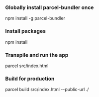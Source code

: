 ### Globally install parcel-bundler once
npm install -g parcel-bundler

### Install packages
npm install

### Transpile and run the app
parcel src/index.html

### Build for production
parcel build src/index.html --public-url ./

